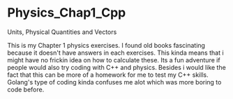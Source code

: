 # Physics_Chap1_Cpp
Units, Physical Quantities and Vectors

This is my Chapter 1 physics exercises.
I found old books fascinating because it doesn't have answers  in each exercises.
This kinda means that i might have no frickin idea on how to calculate these.
Its a fun adventure if people would also try coding with C++ and physics.
Besides i would like the fact that this can be more of a homework for me to test my C++ skills.
Golang's type of coding kinda confuses me alot which was more boring to code before.
